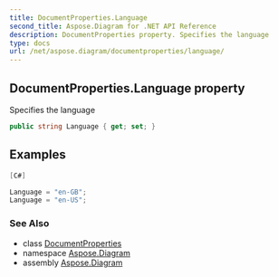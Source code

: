 ```yaml
---
title: DocumentProperties.Language
second_title: Aspose.Diagram for .NET API Reference
description: DocumentProperties property. Specifies the language
type: docs
url: /net/aspose.diagram/documentproperties/language/
---
```

## DocumentProperties.Language property

Specifies the language

```csharp
public string Language { get; set; }
```

## Examples

```csharp
[C#]

Language = "en-GB";
Language = "en-US";
```

### See Also

* class [DocumentProperties](../)
* namespace [Aspose.Diagram](../../documentproperties/)
* assembly [Aspose.Diagram](../../../)


